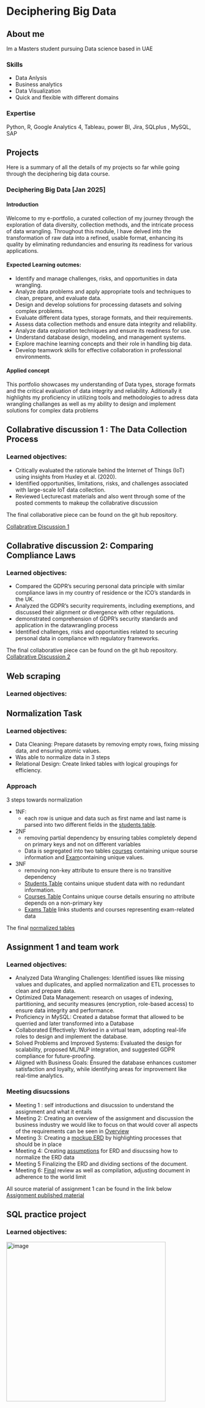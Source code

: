 # Deciphering Big Data 

## About me

Im a Masters student pursuing Data science based in UAE

### Skills

- Data Anlysis
- Business analytics
- Data Visualization
- Quick and flexible with different domains

### Expertise

Python, R, Google Analytics 4, Tableau, power BI, Jira, SQLplus , MySQL, SAP

## Projects

Here is a summary of all the details of my projects so far while going through the deciphering big data course. 

### Deciphering Big Data [Jan 2025]

#### Introduction

Welcome to my e-portfolio, a curated collection of my journey through the exploration of data diversity, collection methods, and the intricate process of data wrangling. Throughout this module, I have delved into the transformation of raw data into a refined, usable format, enhancing its quality by eliminating redundancies and ensuring its readiness for various applications.

#### Expected Learning outcmes:
- Identify and manage challenges, risks, and opportunities in data wrangling.
- Analyze data problems and apply appropriate tools and techniques to clean, prepare, and evaluate data.
- Design and develop solutions for processing datasets and solving complex problems.
- Evaluate different data types, storage formats, and their requirements.
- Assess data collection methods and ensure data integrity and reliability.
- Analyze data exploration techniques and ensure its readiness for use.
- Understand database design, modeling, and management systems.
- Explore machine learning concepts and their role in handling big data.
- Develop teamwork skills for effective collaboration in professional environments.  

#### Applied concept 
This portfolio showcases my understanding of Data types, storage formats and the critical evaluation of data integrity and reliability. Aditionally it highlights my proficiency in utilizing tools and methodologies to adress data wrangling challanges as well as my ability to design and implement solutions for complex data problems 
 
## Collabrative discussion 1 : The Data Collection Process 
### Learned objectives:
- Critically evaluated the rationale behind the Internet of Things (IoT) using insights from Huxley et al. (2020).
- Identified opportunities, limitations, risks, and challenges associated with large-scale IoT data collection.
- Reviewed Lecturecast materials and also went through some of the posted comments to makeup the collabrative discussion
  
The final collaborative piece can be found on the git hub repository.

[Collabrative Discussion 1](https://github.com/mariumrs/DBD/blob/main/Collabrative%20Discussion%20Summary%201.docx)
 
## Collabrative discussion 2: Comparing Compliance Laws 
### Learned objectives:
- Compared the GDPR’s securing personal data principle with similar compliance laws in my country of residence or the ICO’s standards in the UK.
- Analyzed the GDPR’s security requirements, including exemptions, and discussed their alignment or divergence with other regulations.
- demonstrated comprehension of GDPR’s security standards and application in the datawrangling process 
- Identified challenges, risks and opportunities related to securing personal data in compliance with regulatory frameworks.

The final collaborative piece can be found on the git hub repository.
[Collabrative Discussion 2](https://github.com/mariumrs/DBD/blob/main/Collabrative%20Discussion%20Smmary%202.pdf)

## Web scraping 
### Learned objectives:

## Normalization Task  
### Learned objectives:
- Data Cleaning: Prepare datasets by removing empty rows, fixing missing data, and ensuring atomic values.
- Was able to normalize data in 3 steps
- Relational Design: Create linked tables with logical groupings for efficiency.

### Approach 
3 steps towards normalization 
- 1NF:
  - each row is unique and data such as first name and last name is parsed into two different fields in the [students table]().
- 2NF
  - removing partial dependency by ensuring tables completely depend on primary keys and not on different variables
  - Data is segregated into two tables [courses]() containing unique sourse information and [Exam]()containing unique values.
- 3NF
  - removing non-key attribute to ensure there is no transitive dependency
  - [Students Table]() contains unique student data with no redundant information.
  - [Courses Table]() Contains unique course details ensuring no attribute depends on a non-primary key
  - [Exams Table]()  links students and courses representing exam-related data
    
The final [normalized tables]()

## Assignment 1 and team work 
### Learned objectives:
- Analyzed Data Wrangling Challenges: Identified issues like missing values and duplicates, and applied normalization and ETL processes to clean and prepare data.
- Optimized Data Management: research on usages of indexing, partitioning, and security measures (encryption, role-based access) to ensure data integrity and performance.
- Proficiency in MySQL: Created a databse format that allowed to be querried and later transformed into a Database 
- Collaborated Effectively: Worked in a virtual team, adopting real-life roles to design and implement the database.
- Solved Problems and Improved Systems: Evaluated the design for scalability, proposed ML/NLP integration, and suggested GDPR compliance for future-proofing.
- Aligned with Business Goals: Ensured the database enhances customer satisfaction and loyalty, while identifying areas for improvement like real-time analytics.

### Meeting disucssions   
- Meeting 1 : self introductions and disucssion to understand the assignment and what it entails
- Meeting 2: Creating an overview of the assignment and discussion the business industry we would like to focus on that would cover all aspects of the requirements can be seen in [Overview](https://github.com/mariumrs/DBD/blob/main/Assignment%201/assignment_overview.pdf)
- Meeting 3: Creating a [mockup ERD](https://github.com/mariumrs/DBD/blob/main/Assignment%201/ERD%20-%20Retail.png) by highlighting processes that should be in place 
- Meeting 4: Creating [assumptions](https://github.com/mariumrs/DBD/blob/main/Assignment%201/ERD_assumptions.pdf) for ERD and disucssing how to normalize the ERD data
- Meeting 5 Finalizing the ERD and dividing sections of the document. 
- Meeting 6: [Final](https://github.com/mariumrs/DBD/blob/main/Assignment%201/Project%20Report.pdf) review as well as compilation, adjusting document in adherence to the world limit

All source material of assignment 1 can be found in the link below
[Assignment published material](https://github.com/mariumrs/DBD/tree/main/Assignment%201)

## SQL practice project 
### Learned objectives:
<img width="416" alt="image" src="">
